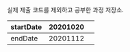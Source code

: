 실제 제출 코드를 제외하고 공부한 과정 저장소.

| startDate | 20201020 |      |
| --------- | -------- | ---- |
| endDate   | 20201112 |      |



